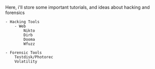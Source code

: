 Here, i'll store some important tutorials, and ideas about hacking and forensics

    - Hacking Tools
        - Web 
            Nikto
            Dirb
            Dooma
            Wfuzz

    - Forensic Tools
        Testdisk/Photorec
        Volatility
         
  
